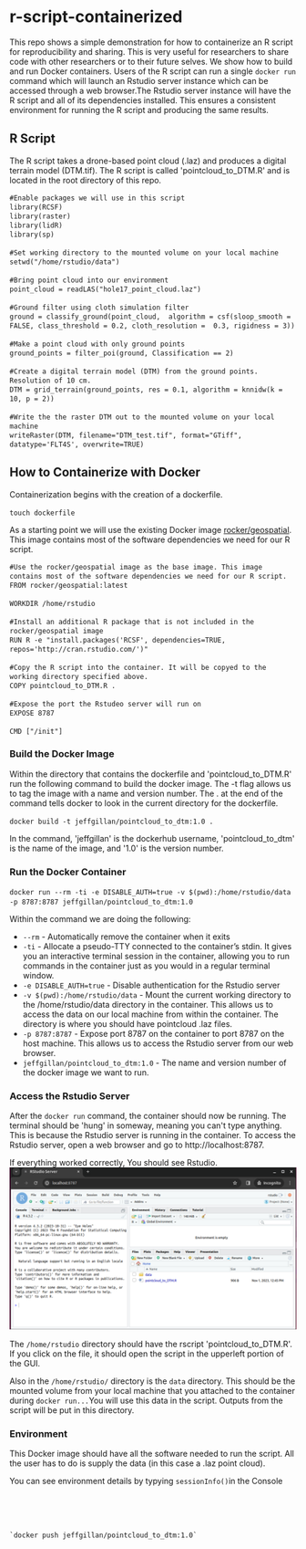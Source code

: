 # r-script-containerized

This repo shows a simple demonstration for how to containerize an R script for reproducibility and sharing. This is very useful for researchers to share code with other researchers or to their future selves. We show how to build and run Docker containers. Users of the R script can run a single `docker run`  command which will launch an Rstudio server instance which can be accessed through a web browser.The Rstudio server instance will have the R script and all of its dependencies installed. This ensures a consistent environment for running the R script and producing the same results.  

## R Script
The R script takes a drone-based point cloud (.laz) and produces a digital terrain model (DTM.tif). The R script is called 'pointcloud_to_DTM.R' and is located in the root directory of this repo.

```
#Enable packages we will use in this script
library(RCSF)
library(raster)
library(lidR) 
library(sp)

#Set working directory to the mounted volume on your local machine
setwd("/home/rstudio/data")

#Bring point cloud into our environment
point_cloud = readLAS("hole17_point_cloud.laz")

#Ground filter using cloth simulation filter
ground = classify_ground(point_cloud,  algorithm = csf(sloop_smooth = FALSE, class_threshold = 0.2, cloth_resolution =  0.3, rigidness = 3))

#Make a point cloud with only ground points
ground_points = filter_poi(ground, Classification == 2)

#Create a digital terrain model (DTM) from the ground points. Resolution of 10 cm. 
DTM = grid_terrain(ground_points, res = 0.1, algorithm = knnidw(k = 10, p = 2))

#Write the the raster DTM out to the mounted volume on your local machine
writeRaster(DTM, filename="DTM_test.tif", format="GTiff", datatype='FLT4S', overwrite=TRUE)
```

## How to Containerize with Docker

Containerization begins with the creation of a dockerfile.

`touch dockerfile`

As a starting point we will use the existing Docker image [rocker/geospatial](https://hub.docker.com/r/rocker/geospatial). This image contains most of the software dependencies we need for our R script.


```
#Use the rocker/geospatial image as the base image. This image contains most of the software dependencies we need for our R script.
FROM rocker/geospatial:latest

WORKDIR /home/rstudio

#Install an additional R package that is not included in the rocker/geospatial image
RUN R -e "install.packages('RCSF', dependencies=TRUE, repos='http://cran.rstudio.com/')"

#Copy the R script into the container. It will be copyed to the working directory specified above.
COPY pointcloud_to_DTM.R .

#Expose the port the Rstudeo server will run on
EXPOSE 8787

CMD ["/init"]
```

### Build the Docker Image

Within the directory that contains the dockerfile and 'pointcloud_to_DTM.R' run the following command to build the docker image. The -t flag allows us to tag the image with a name and version number. The . at the end of the command tells docker to look in the current directory for the dockerfile.

`docker build -t jeffgillan/pointcloud_to_dtm:1.0 .`

In the command, 'jeffgillan' is the dockerhub username, 'pointcloud_to_dtm' is the name of the image, and '1.0' is the version number.

### Run the Docker Container

`docker run --rm -ti -e DISABLE_AUTH=true -v $(pwd):/home/rstudio/data -p 8787:8787 jeffgillan/pointcloud_to_dtm:1.0`

Within the command we are doing the following:
* `--rm` - Automatically remove the container when it exits
* `-ti` - Allocate a pseudo-TTY connected to the container’s stdin. It gives you an interactive terminal session in the container, allowing you to run commands in the container just as you would in a regular terminal window.
* `-e DISABLE_AUTH=true` - Disable authentication for the Rstudio server
* `-v $(pwd):/home/rstudio/data` - Mount the current working directory to the /home/rstudio/data directory in the container. This allows us to access the data on our local machine from within the container. The directory is where you should have pointcloud .laz files.
* `-p 8787:8787` - Expose port 8787 on the container to port 8787 on the host machine. This allows us to access the Rstudio server from our web browser.
* `jeffgillan/pointcloud_to_dtm:1.0` - The name and version number of the docker image we want to run.

### Access the Rstudio Server
After the `docker run` command, the container should now be running. The terminal should be 'hung' in someway, meaning you can't type anything. This is because the Rstudio server is running in the container. To access the Rstudio server, open a web browser and go to http://localhost:8787.

If everything worked correctly, You should see Rstudio.
![](./images/rstudio_screenshot.png)

The `/home/rstudio` directory should have the rscript 'pointcloud_to_DTM.R'. If you click on the file, it should open the script in the upperleft portion of the GUI. 

Also in the `/home/rstudio/` directory is the `data` directory. This should be the mounted volume from your local machine that you attached to the container during `docker run...`You will use this data in the script. Outputs from the script will be put in this directory. 


### Environment
This Docker image should have all the software needed to run the script. All the user has to do is supply the data (in this case a .laz point cloud). 

You can see environment details by typying `sessionInfo()`in the Console

```




`docker push jeffgillan/pointcloud_to_dtm:1.0`
